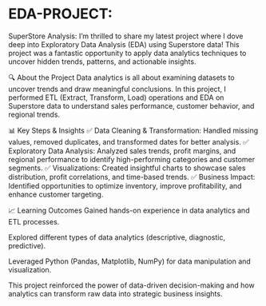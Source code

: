 # EDA-PROJECT:
SuperStore Analysis:
I’m thrilled to share my latest project where I dove deep into Exploratory Data Analysis (EDA) using Superstore data! This project was a fantastic opportunity to apply data analytics techniques to uncover hidden trends, patterns, and actionable insights.

🔍 About the Project
Data analytics is all about examining datasets to uncover trends and draw meaningful conclusions. In this project, I performed ETL (Extract, Transform, Load) operations and EDA on Superstore data to understand sales performance, customer behavior, and regional trends.

📊 Key Steps & Insights
✅ Data Cleaning & Transformation: Handled missing values, removed duplicates, and transformed dates for better analysis.
✅ Exploratory Data Analysis: Analyzed sales trends, profit margins, and regional performance to identify high-performing categories and customer segments.
✅ Visualizations: Created insightful charts to showcase sales distribution, profit correlations, and time-based trends.
✅ Business Impact: Identified opportunities to optimize inventory, improve profitability, and enhance customer targeting.

📈 Learning Outcomes
Gained hands-on experience in data analytics and ETL processes.

Explored different types of data analytics (descriptive, diagnostic, predictive).

Leveraged Python (Pandas, Matplotlib, NumPy) for data manipulation and visualization.

This project reinforced the power of data-driven decision-making and how analytics can transform raw data into strategic business insights.

